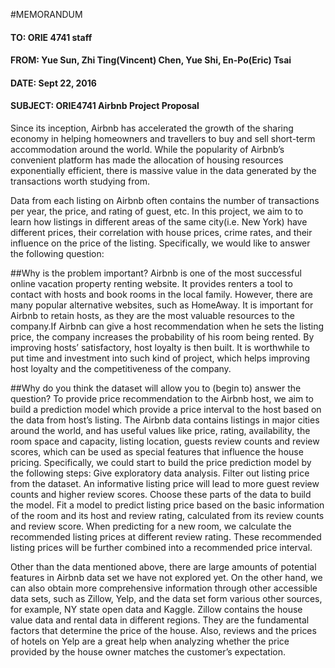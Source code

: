 #MEMORANDUM

#### TO: ORIE 4741 staff
#### FROM: Yue Sun, Zhi Ting(Vincent) Chen, Yue Shi, En-Po(Eric) Tsai
#### DATE: Sept 22, 2016
#### SUBJECT: ORIE4741 Airbnb Project Proposal



  Since its inception, Airbnb has accelerated the growth of the sharing economy in helping homeowners and travellers to buy and sell short-term accommodation around the world. While the popularity of Airbnb’s convenient platform has made the allocation of housing resources exponentially efficient, there is massive value in the data generated by the transactions worth studying from. 

  Data from each listing on Airbnb often contains the number of transactions per year, the price, and rating of guest, etc. In this project, we aim to to learn how listings in different areas of the same city(i.e. New York) have different prices, their correlation with house prices, crime rates, and their influence on the price of the listing. Specifically, we would like to answer the following question:
  
##Why is the problem important?
Airbnb is one of the most successful online vacation property renting website. It provides renters a tool to contact with hosts and book rooms in the local family. However, there are many popular alternative websites, such as HomeAway. It is important for Airbnb to retain hosts, as they are the most valuable resources to the company.If Airbnb can give a host recommendation when he sets the listing price,  the company increases the probability of his room being rented. By improving hosts’ satisfactory, host loyalty is then built. 
It is worthwhile to put time and investment into such kind of project, which helps improving host loyalty and the competitiveness of the company.

##Why do you think the dataset will allow you to (begin to) answer the question?
To provide price recommendation to the Airbnb host, we aim to build a prediction model which provide a price interval to the host based on the data from host’s listing. The Airbnb data contains listings in major cities around the world, and has useful values like price, rating, availability, the room space and capacity, listing location, guests review counts and review scores, which can be used as special features that influence the house pricing. Specifically, we could start to build the price prediction model by the following steps:
Give exploratory data analysis. Filter out listing price from the dataset. An informative listing price will lead to more guest review counts and higher review scores. Choose these parts of the data to build the model.
Fit a model to predict listing price based on the basic information of the room and its host and review rating, calculated from its review counts and review score. 
When predicting for a new room, we calculate the recommended listing prices at different review rating. These recommended listing prices will be further combined into a recommended price interval.

Other than the data mentioned above, there are large amounts of potential features in Airbnb data set we have not explored yet. On the other hand, we can also obtain more comprehensive information through other accessible data sets, such as Zillow, Yelp, and the data set form various other sources, for example, NY state open data and Kaggle. Zillow contains the house value data and rental data in different regions. They are the fundamental factors that determine the price of the house. Also, reviews and the prices of hotels on Yelp are a great help when analyzing whether the price provided by the house owner matches the customer’s expectation.
